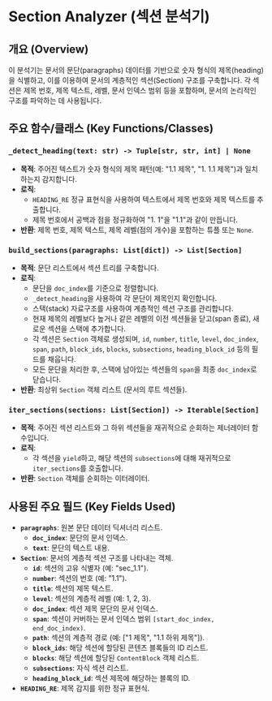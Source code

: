 # Section Analyzer (섹션 분석기)

## 개요 (Overview)
이 분석기는 문서의 문단(paragraphs) 데이터를 기반으로 숫자 형식의 제목(heading)을 식별하고, 이를 이용하여 문서의 계층적인 섹션(Section) 구조를 구축합니다. 각 섹션은 제목 번호, 제목 텍스트, 레벨, 문서 인덱스 범위 등을 포함하며, 문서의 논리적인 구조를 파악하는 데 사용됩니다.

## 주요 함수/클래스 (Key Functions/Classes)

### `_detect_heading(text: str) -> Tuple[str, str, int] | None`
- **목적**: 주어진 텍스트가 숫자 형식의 제목 패턴(예: "1.1 제목", "1. 1.1 제목")과 일치하는지 감지합니다.
- **로직**:
    - `HEADING_RE` 정규 표현식을 사용하여 텍스트에서 제목 번호와 제목 텍스트를 추출합니다.
    - 제목 번호에서 공백과 점을 정규화하여 "1. 1"을 "1.1"과 같이 만듭니다.
- **반환**: 제목 번호, 제목 텍스트, 제목 레벨(점의 개수)을 포함하는 튜플 또는 `None`.

### `build_sections(paragraphs: List[dict]) -> List[Section]`
- **목적**: 문단 리스트에서 섹션 트리를 구축합니다.
- **로직**:
    - 문단을 `doc_index`를 기준으로 정렬합니다.
    - `_detect_heading`을 사용하여 각 문단이 제목인지 확인합니다.
    - 스택(stack) 자료구조를 사용하여 계층적인 섹션 구조를 관리합니다.
    - 현재 제목의 레벨보다 높거나 같은 레벨의 이전 섹션들을 닫고(span 종료), 새로운 섹션을 스택에 추가합니다.
    - 각 섹션은 `Section` 객체로 생성되며, `id`, `number`, `title`, `level`, `doc_index`, `span`, `path`, `block_ids`, `blocks`, `subsections`, `heading_block_id` 등의 필드를 채웁니다.
    - 모든 문단을 처리한 후, 스택에 남아있는 섹션들의 `span`을 최종 `doc_index`로 닫습니다.
- **반환**: 최상위 `Section` 객체 리스트 (문서의 루트 섹션들).

### `iter_sections(sections: List[Section]) -> Iterable[Section]`
- **목적**: 주어진 섹션 리스트와 그 하위 섹션들을 재귀적으로 순회하는 제너레이터 함수입니다.
- **로직**:
    - 각 섹션을 `yield`하고, 해당 섹션의 `subsections`에 대해 재귀적으로 `iter_sections`를 호출합니다.
- **반환**: `Section` 객체를 순회하는 이터레이터.

## 사용된 주요 필드 (Key Fields Used)

- **`paragraphs`**: 원본 문단 데이터 딕셔너리 리스트.
    - **`doc_index`**: 문단의 문서 인덱스.
    - **`text`**: 문단의 텍스트 내용.
- **`Section`**: 문서의 계층적 섹션 구조를 나타내는 객체.
    - **`id`**: 섹션의 고유 식별자 (예: "sec_1.1").
    - **`number`**: 섹션의 번호 (예: "1.1").
    - **`title`**: 섹션의 제목 텍스트.
    - **`level`**: 섹션의 계층적 레벨 (예: 1, 2, 3).
    - **`doc_index`**: 섹션 제목 문단의 문서 인덱스.
    - **`span`**: 섹션이 커버하는 문서 인덱스 범위 `[start_doc_index, end_doc_index)`.
    - **`path`**: 섹션의 계층적 경로 (예: ["1 제목", "1.1 하위 제목"]).
    - **`block_ids`**: 해당 섹션에 할당된 콘텐츠 블록들의 ID 리스트.
    - **`blocks`**: 해당 섹션에 할당된 `ContentBlock` 객체 리스트.
    - **`subsections`**: 자식 섹션 리스트.
    - **`heading_block_id`**: 섹션 제목에 해당하는 블록의 ID.
- **`HEADING_RE`**: 제목 감지를 위한 정규 표현식.
